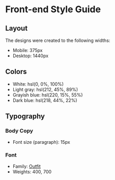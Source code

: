 # Front-end Style Guide

## Layout

The designs were created to the following widths:

- Mobile: 375px
- Desktop: 1440px

## Colors

- White: hsl(0, 0%, 100%)          <!-- Hintergrundfarbe QR-Code  -->
- Light gray: hsl(212, 45%, 89%)   <!-- Hintergrundfarbe -->
- Grayish blue: hsl(220, 15%, 55%) <!-- Schriftfarbe Text -->
- Dark blue: hsl(218, 44%, 22%)    <!-- Schriftfarbe Titel -->

## Typography

### Body Copy

- Font size (paragraph): 15px

### Font

- Family: [Outfit](https://fonts.google.com/specimen/Outfit)
- Weights: 400, 700
